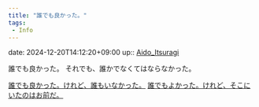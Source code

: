 ```yaml
---
title: "誰でも良かった。"
tags:
 - Info
---
```


date: 2024-12-20T14:12:20+09:00
up:: [Aido_Itsuragi](Bar/Novel/Nacaria/Aido_Itsuragi.md)

誰でも良かった。
それでも、誰かでなくてはならなかった。

[誰でも良かった。けれど、誰もいなかった。](誰でも良かった。けれど、誰もいなかった。.md)
[誰でもよかった。けれど、そこにいたのはお前だ。](Info/誰でもよかった。けれど、そこにいたのはお前だ。.md)